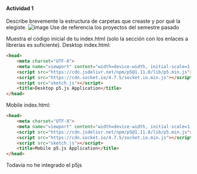 #### Actividad 1

Describe brevemente la estructura de carpetas que creaste y por qué la elegiste.
![image](https://github.com/user-attachments/assets/0b1be77a-0379-47aa-9c34-6472ff20bc5f)
Use de referencia los proyectos del semestre pasado 

Muestra el código inicial de tu index.html (solo la sección <head> con los enlaces a librerías es suficiente).
Desktop index.html: 
```html
<head>
    <meta charset="UTF-8">
    <meta name="viewport" content="width=device-width, initial-scale=1.0">
    <script src="https://cdn.jsdelivr.net/npm/p5@1.11.0/lib/p5.min.js"></script>
    <script src="https://cdn.socket.io/4.7.5/socket.io.min.js"></script>
    <script src="sketch.js"></script>
    <title>Desktop p5.js Application</title>
</head>
```
Mobile index.html:
```html
<head>
    <meta charset="UTF-8">
    <meta name="viewport" content="width=device-width, initial-scale=1.0">
    <script src="https://cdn.jsdelivr.net/npm/p5@1.11.0/lib/p5.min.js"></script>
    <script src="https://cdn.socket.io/4.7.5/socket.io.min.js"></script>
    <script src="sketch.js"></script>
    <title>Mobile p5.js Application</title>
</head>
````

Todavia no he integrado el p5js


